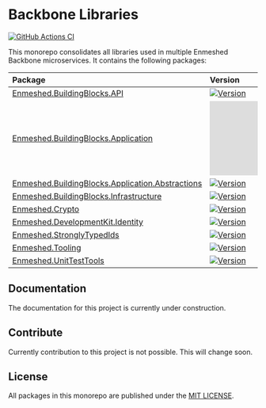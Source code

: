 # Backbone Libraries

[![GitHub Actions CI](https://github.com/nmshd/bkb-libraries/workflows/Publish/badge.svg)](https://github.com/nmshd/bkb-libraries/actions?query=workflow%3Apublish)

This monorepo consolidates all libraries used in multiple Enmeshed Backbone microservices. It contains the following packages:

| Package                                                                                              | Version                                                                                                                                                                     |
| :--------------------------------------------------------------------------------------------------- | :-------------------------------------------------------------------------------------------------------------------------------------------------------------------------- |
| [Enmeshed.BuildingBlocks.API](Enmeshed.BuildingBlocks.API)                                           | [![Version](https://badgen.net/nuget/v/Enmeshed.BuildingBlocks.API)](https://www.nuget.org/packages/Enmeshed.BuildingBlocks.API/)                                           |
| [Enmeshed.BuildingBlocks.Application](Enmeshed.BuildingBlocks.Application)                           | [![Version](https://badgen.net/nuget/v/Enmeshed.BuildingBlocks.Application)](https://www.nuget.org/packages/Enmeshed.BuildingBlocks.Application/)                           |
| [Enmeshed.BuildingBlocks.Application.Abstractions](Enmeshed.BuildingBlocks.Application.Abstractions) | [![Version](https://badgen.net/nuget/v/Enmeshed.BuildingBlocks.Application.Abstractions)](https://www.nuget.org/packages/Enmeshed.BuildingBlocks.Application.Abstractions/) |
| [Enmeshed.BuildingBlocks.Infrastructure](Enmeshed.BuildingBlocks.Infrastructure)                     | [![Version](https://badgen.net/nuget/v/Enmeshed.BuildingBlocks.Infrastructure)](https://www.nuget.org/packages/Enmeshed.BuildingBlocks.Infrastructure/)                     |
| [Enmeshed.Crypto](Enmeshed.Crypto)                                                                   | [![Version](https://badgen.net/nuget/v/Enmeshed.Crypto)](https://www.nuget.org/packages/Enmeshed.Crypto/)                                                                   |
| [Enmeshed.DevelopmentKit.Identity](Enmeshed.DevelopmentKit.Identity)                                 | [![Version](https://badgen.net/nuget/v/Enmeshed.DevelopmentKit.Identity)](https://www.nuget.org/packages/Enmeshed.DevelopmentKit.Identity/)                                 |
| [Enmeshed.StronglyTypedIds](Enmeshed.StronglyTypedIds)                                               | [![Version](https://badgen.net/nuget/v/Enmeshed.StronglyTypedIds)](https://www.nuget.org/packages/Enmeshed.StronglyTypedIds/)                                               |
| [Enmeshed.Tooling](Enmeshed.Tooling)                                                                 | [![Version](https://badgen.net/nuget/v/Enmeshed.Tooling)](https://www.nuget.org/packages/Enmeshed.Tooling/)                                                                 |
| [Enmeshed.UnitTestTools](Enmeshed.UnitTestTools)                                                     | [![Version](https://badgen.net/nuget/v/Enmeshed.UnitTestTools)](https://www.nuget.org/packages/Enmeshed.UnitTestTools/)                                                     |

## Documentation

The documentation for this project is currently under construction.

## Contribute

Currently contribution to this project is not possible. This will change soon.

## License

All packages in this monorepo are published under the [MIT LICENSE](LICENSE).
